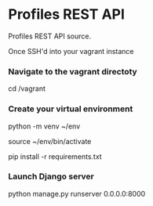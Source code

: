 # Profiles REST API

Profiles REST API source.


Once SSH'd into your vagrant instance

### Navigate to the vagrant directoty

cd /vagrant

### Create your virtual environment

python -m venv ~/env

source ~/env/bin/activate

pip install -r requirements.txt


### Launch Django server

python manage.py runserver 0.0.0.0:8000
